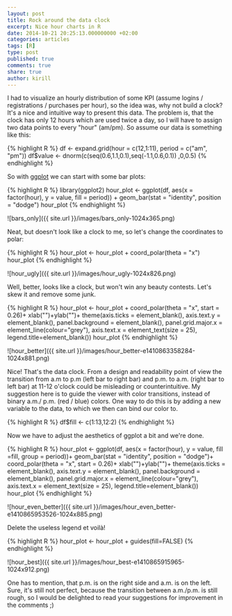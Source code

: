 ```yaml
---
layout: post
title: Rock around the data clock
excerpt: Nice hour charts in R
date: 2014-10-21 20:25:13.000000000 +02:00
categories: articles
tags: [R]
type: post
published: true
comments: true
share: true
author: kirill
---
```


<span class = "dropcap">I</span> had to visualize an hourly distribution of some KPI (assume logins / registrations / purchases per hour), so the idea was, why not build a clock? It's a nice and intuitive way to present this data. The problem is, that the clock has only 12 hours which are used twice a day, so I will have to assign two data points to every "hour" (am/pm). So assume our data is something like this:

{% highlight R %}
df <- expand.grid(hour = c(12,1:11), period = c("am", "pm"))
df$value <- dnorm(c(seq(0.6,1.1,0.1),seq(-1.1,0.6,0.1)) ,0,0.5)
{% endhighlight %}

So with [ggplot](http://ggplot2.org/) we can start with some bar plots:

{% highlight R %}
library(ggplot2)
hour_plot <- ggplot(df, aes(x = factor(hour), y = value, fill = period)) +
  geom_bar(stat = "identity", position = "dodge")
hour_plot
{% endhighlight %}

![bars_only]({{ site.url }}/images/bars_only-1024x365.png)

Neat, but doesn't look like a clock to me, so let's change the coordinates to polar:

{% highlight R %}
hour_plot <- hour_plot + coord_polar(theta = "x")
hour_plot
{% endhighlight %}

![hour_ugly]({{ site.url }}/images/hour_ugly-1024x826.png)

Well, better, looks like a clock, but won't win any beauty contests. Let's skew it and remove some junk.

{% highlight R %}
hour_plot <- hour_plot + coord_polar(theta = "x", start = 0.26)+
 xlab("")+ylab("")+
 theme(axis.ticks = element_blank(), axis.text.y = element_blank(), 
 panel.background = element_blank(), panel.grid.major.x = element_line(colour="grey"),
 axis.text.x = element_text(size = 25), legend.title=element_blank())
hour_plot
{% endhighlight %}

![hour_better]({{ site.url }}/images/hour_better-e1410863358284-1024x881.png)

Nice! That's the data clock. From a design and readability point of view the transition from a.m to p.m (left bar to right bar) and p.m. to a.m. (right bar to left bar) at 11-12 o'clock could be misleading or counterintuitive. My suggestion here is to guide the viewer with color transitions, instead of binary a.m./ p.m. (red / blue) colors. One way to do this is by adding a new variable to the data, to which we then can bind our color to.

{% highlight R %}
df$fill <- c(1:13,12:2)
{% endhighlight %}

Now we have to adjust the aesthetics of ggplot a bit and we're done.

{% highlight R %}
hour_plot <- ggplot(df, aes(x = factor(hour), y = value, fill =fill, group = period))+
 geom_bar(stat = "identity", position = "dodge")+
 coord_polar(theta = "x", start = 0.26)+
 xlab("")+ylab("")+
 theme(axis.ticks = element_blank(), axis.text.y = element_blank(), 
 panel.background = element_blank(), panel.grid.major.x = element_line(colour="grey"),
 axis.text.x = element_text(size = 25), legend.title=element_blank())
hour_plot
{% endhighlight %}

![hour_even_better]({{ site.url }}/images/hour_even_better-e1410865953526-1024x885.png)

Delete the useless legend et voilà!

{% highlight R %}
hour_plot <- hour_plot + guides(fill=FALSE)
{% endhighlight %}

![hour_best]({{ site.url }}/images/hour_best-e1410865915965-1024x912.png)

One has to mention, that p.m. is on the right side and a.m. is on the left. Sure, it's still not perfect, because the transition between a.m./p.m. is still rough, so I would be delighted to read your suggestions for improvement in the comments ;) 
